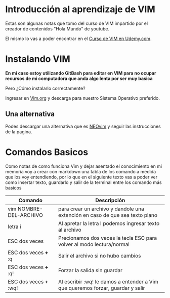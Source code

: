 # Introducción al aprendizaje de VIM

Estas son algunas notas que tomo del curso de VIM impartido por el creador de contenidos "Hola Mundo" de youtube.

El mismo lo vas a poder encontrar en el  [Curso de VIM en Udemy.com](https://udemy.com/course/vim-aumenta-tu-velocidad-de-desarrollo).

# Instalando VIM

**En mi caso estoy utilizando GitBash para editar en VIM para no ocupar recursos de mi computadora que anda algo lenta por ser muy basica**

Pero ¿Cómo instalarlo correctamente?

Ingresar en [Vim.org](https://www.vim.org/download.php) y descarga para nuestro Sistema Operativo preferido.

## Una alternativa

Podes descargar una alternativa que es [NEOvim](https://neovim.io/) y seguir las instrucciones de la pagina.

# Comandos Basicos

Como notas de como funciona Vim y dejar asentado el conocimiento en mi memoria voy a crear con markdown una tabla de los comando a medida que los voy entendiendo, por lo que en el siguiente texto vas a poder ver como insertar texto, guardarlo y salir de la terminal entre los comando más basicos


| Comando 			| Descripción 										|
| ----------------------------- | ------------------------------------------------------------------------------------- |
| vim NOMBRE-DEL-ARCHIVO 	| para crear un archivo y dandole una extención en caso de que sea texto plano 		|
| letra i			| Al apretar la letra I podemos ingresar texto al archivo				|
| ESC dos veces			| Precionamos dos veces la tecla ESC para volver al modo lectura/normal			|
| ESC dos veces **+** :q 	|  Salir el archivo si no hubo cambios 							|
| ESC dos veces **+** :q! 	| Forzar la salida sin guardar 								|
| ESC dos veces **+** :wq!	| Al escribir :wq! le damos a entender a Vim que queremos forzar, guardar y salir	| 

